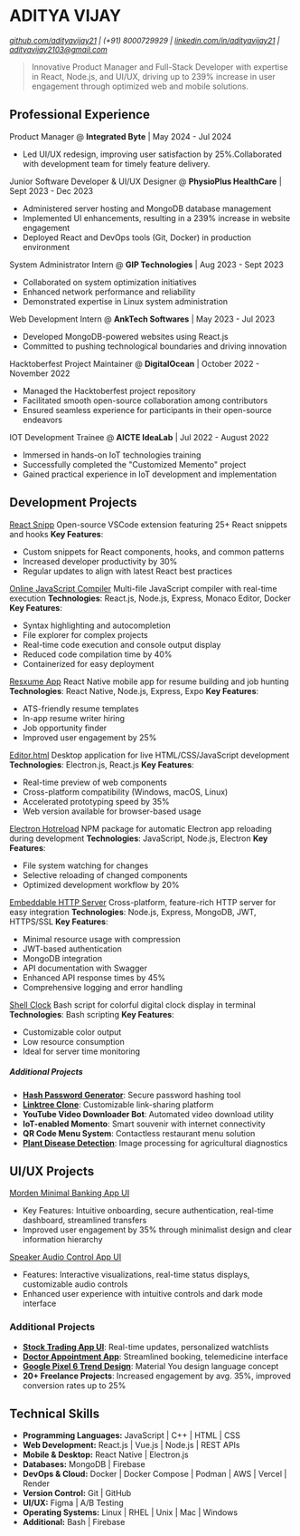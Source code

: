 ADITYA VIJAY
============

<i><font size="2"><a href="https://github.com/adityavijay21">github.com/adityavijay21</a> | (+91) 8000729929 |  <a href="https://www.linkedin.com/in/adityavijay21/">linkedin.com/in/adityavijay21</a>  | adityavijay2103@gmail.com</font> </i>

> Innovative Product Manager and Full-Stack Developer with expertise in React, Node.js, and UI/UX, driving up to 239% increase in user engagement through optimized web and mobile solutions.

## Professional Experience

 Product Manager @ **Integrated Byte** | May 2024 - Jul 2024
- Led UI/UX redesign, improving user satisfaction by 25%.Collaborated with development team for timely feature delivery.

Junior Software Developer & UI/UX Designer @ **PhysioPlus HealthCare** | Sept 2023 - Dec 2023
- Administered server hosting and MongoDB database management
- Implemented UI enhancements, resulting in a 239% increase in website engagement
- Deployed React and DevOps tools (Git, Docker) in production environment

System Administrator Intern @ **GIP Technologies** | Aug 2023 - Sept 2023
- Collaborated on system optimization initiatives
- Enhanced network performance and reliability
- Demonstrated expertise in Linux system administration

Web Development Intern @ **AnkTech Softwares** | May 2023 - Jul 2023
- Developed MongoDB-powered websites using React.js
- Committed to pushing technological boundaries and driving innovation

Hacktoberfest Project Maintainer @ **DigitalOcean** | October 2022 - November 2022 
- Managed the Hacktoberfest project repository
- Facilitated smooth open-source collaboration among contributors
- Ensured seamless experience for participants in their open-source endeavors

IOT Development Trainee @ **AICTE IdeaLab** | Jul 2022 - August 2022
- Immersed in hands-on IoT technologies training
- Successfully completed the "Customized Memento" project
- Gained practical experience in IoT development and implementation


## Development Projects

[React Snipp](https://github.com/adityavijay21/reactsnipp) Open-source VSCode extension featuring 25+ React snippets and hooks
**Key Features**:
- Custom snippets for React components, hooks, and common patterns
- Increased developer productivity by 30%
- Regular updates to align with latest React best practices

[Online JavaScript Compiler](https://github.com/adityavijay21/javascript-compiler) Multi-file JavaScript compiler with real-time execution
**Technologies**: React.js, Node.js, Express, Monaco Editor, Docker
**Key Features**:
- Syntax highlighting and autocompletion
- File explorer for complex projects
- Real-time code execution and console output display
- Reduced code compilation time by 40%
- Containerized for easy deployment

[Resxume App](https://github.com/resxume/resxume-app) React Native mobile app for resume building and job hunting
**Technologies**: React Native, Node.js, Express, Expo
**Key Features**:
- ATS-friendly resume templates
- In-app resume writer hiring
- Job opportunity finder
- Improved user engagement by 25%

[Editor.html](https://github.com/adityavijay21/editor.html) Desktop application for live HTML/CSS/JavaScript development
**Technologies**: Electron.js, React.js
**Key Features**:
- Real-time preview of web components
- Cross-platform compatibility (Windows, macOS, Linux)
- Accelerated prototyping speed by 35%
- Web version available for browser-based usage

[Electron Hotreload](https://github.com/adityavijay21/electron-hotreload) NPM package for automatic Electron app reloading during development
**Technologies**: JavaScript, Node.js, Electron
**Key Features**:
- File system watching for changes
- Selective reloading of changed components
- Optimized development workflow by 20%

[Embeddable HTTP Server](https://github.com/adityavijay21/Embedded-HTTP-Server) Cross-platform, feature-rich HTTP server for easy integration
**Technologies**: Node.js, Express, MongoDB, JWT, HTTPS/SSL
**Key Features**:
- Minimal resource usage with compression
- JWT-based authentication
- MongoDB integration
- API documentation with Swagger
- Enhanced API response times by 45%
- Comprehensive logging and error handling

[Shell Clock](https://github.com/adityavijay21/colorful-digital-clock-script) Bash script for colorful digital clock display in terminal
**Technologies**: Bash scripting
**Key Features**:
- Customizable color output
- Low resource consumption
- Ideal for server time monitoring
##### Additional Projects
- [**Hash Password Generator**](https://github.com/adityavijay21/hash-password-generator): Secure password hashing tool
- [**Linktree Clone**](https://github.com/adityavijay21/linktree): Customizable link-sharing platform
- **YouTube Video Downloader Bot**: Automated video download utility
- **IoT-enabled Momento**: Smart souvenir with internet connectivity
- **QR Code Menu System**: Contactless restaurant menu solution
- [**Plant Disease Detection**](https://github.com/adityavijay21/Plant-Disease-Detection-Using-DIP): Image processing for agricultural diagnostics



## UI/UX Projects

[Morden Minimal Banking App UI](https://www.figma.com/community/file/1353922239204602407/morden-minimal-banking-app-ui)
- Key Features: Intuitive onboarding, secure authentication, real-time dashboard, streamlined transfers
- Improved user engagement by 35% through minimalist design and clear information hierarchy

 [Speaker Audio Control App UI](https://www.figma.com/community/file/1353915728978059810/speaker-audio-control-app-ui)
- Features: Interactive visualizations, real-time status displays, customizable audio controls
- Enhanced user experience with intuitive controls and dark mode interface

### Additional Projects

- [**Stock Trading App UI**](https://www.instagram.com/p/CVSIWCfgo2u/?img_index=1): Real-time updates, personalized watchlists
- [**Doctor Appointment App**](https://www.instagram.com/p/CVUeCmYDial/?img_index=1): Streamlined booking, telemedicine interface
- [**Google Pixel 6 Trend Design**](https://www.instagram.com/p/CVRyGvlFW5s/?img_index=1): Material You design language concept
- **20+ Freelance Projects**: Increased engagement by avg. 35%, improved conversion rates up to 25%



## Technical Skills

- **Programming Languages:** JavaScript | C++ | HTML | CSS
- **Web Development:** React.js | Vue.js | Node.js | REST APIs
- **Mobile & Desktop:** React Native | Electron.js
- **Databases:** MongoDB | Firebase
- **DevOps & Cloud:** Docker | Docker Compose | Podman | AWS | Vercel | Render
- **Version Control:** Git | GitHub
- **UI/UX:** Figma | A/B Testing
- **Operating Systems:** Linux | RHEL | Unix | Mac | Windows
- **Additional:** Bash | Firebase